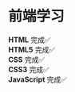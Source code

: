 # 前端学习
**HTML** 完成✅<br>
**HTML5** 完成✅<br>
**CSS** 完成✅<br>
**CSS3** 完成✅ <br>
**JavaScript** 完成✅ <br> 
